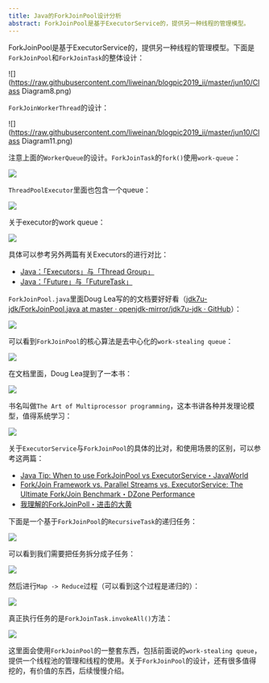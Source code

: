 ```yaml
---
title: Java的ForkJoinPool设计分析
abstract: ForkJoinPool是基于ExecutorService的，提供另一种线程的管理模型。
---
```


 

ForkJoinPool是基于ExecutorService的，提供另一种线程的管理模型。下面是`ForkJoinPool`和`ForkJoinTask`的整体设计：

![](https://raw.githubusercontent.com/liweinan/blogpic2019_ii/master/jun10/Class Diagram8.png)

`ForkJoinWorkerThread`的设计：

![](https://raw.githubusercontent.com/liweinan/blogpic2019_ii/master/jun10/Class Diagram11.png)

注意上面的`WorkerQueue`的设计。`ForkJoinTask`的`fork()`使用`work-queue`：

![](https://raw.githubusercontent.com/liweinan/blogpic2019_ii/master/jun10/38C2D4D7-1E13-4DD4-A305-A55955B55AD9.png)

`ThreadPoolExecutor`里面也包含一个queue：

![](https://raw.githubusercontent.com/liweinan/blogpic2019_ii/master/jun10/9FA56D40-9B40-46FD-960C-89766DEE70D0.png)

关于executor的work queue：

![](https://raw.githubusercontent.com/liweinan/blogpic2019_ii/master/jun10/025443FC-C7D5-461C-8FE7-D2142A124B5C.png)

具体可以参考另外两篇有关Executors的进行对比：

* [Java：「Executors」与「Thread Group」](http://weinan.io/2018/01/24/executors.html)
* [Java：「Future」与「FutureTask」](http://weinan.io/2018/01/25/future.html)

`ForkJoinPool.java`里面Doug Lea写的的文档要好好看（[jdk7u-jdk/ForkJoinPool.java at master · openjdk-mirror/jdk7u-jdk · GitHub](https://github.com/openjdk-mirror/jdk7u-jdk/blob/master/src/share/classes/java/util/concurrent/ForkJoinPool.java#L157)）：

![](https://raw.githubusercontent.com/liweinan/blogpic2019_ii/master/jun10/7991560090602_.pic_hd.jpg)

可以看到`ForkJoinPool`的核心算法是去中心化的`work-stealing queue`：

![](https://raw.githubusercontent.com/liweinan/blogpic2019_ii/master/jun10/2C9FF8BA-20F2-4616-AE04-C335890F92E7.png)

在文档里面，Doug Lea提到了一本书：

![](https://raw.githubusercontent.com/liweinan/blogpic2019_ii/master/jun10/2B8E0539-DC7C-438F-883C-711A6B5195D0.png)

书名叫做`The Art of Multiprocessor programming`，这本书讲各种并发理论模型，值得系统学习：

![](https://raw.githubusercontent.com/liweinan/blogpic2019_ii/master/jun10/8FA25379-C779-4F72-9B58-B7BDFBCD8915.png)

关于`ExecutorService`与`ForkJoinPool`的具体的比对，和使用场景的区别，可以参考这两篇：

* [Java Tip: When to use ForkJoinPool vs ExecutorService・JavaWorld](https://www.javaworld.com/article/2078440/java-tip-when-to-use-forkjoinpool-vs-executorservice.html)
* [Fork/Join Framework vs. Parallel Streams vs. ExecutorService: The Ultimate Fork/Join Benchmark・DZone Performance](https://dzone.com/articles/forkjoin-framework-vs-parallel)
* [我理解的ForkJoinPoll・进击的大黄](https://javahuang.github.io/2016/05/11/java-concurrent-forkjoinpool/)

下面是一个基于`ForkJoinPool`的`RecursiveTask`的递归任务：

![](https://raw.githubusercontent.com/liweinan/blogpic2019_ii/master/jun10/B59E285B-F89C-4825-8D05-F344E2B834B9.png)

可以看到我们需要把任务拆分成子任务：

![](https://raw.githubusercontent.com/liweinan/blogpic2019_ii/master/jun10/38B529F8-CE0C-411D-82D3-BA68A5865F5B.png)

然后进行`Map -> Reduce`过程（可以看到这个过程是递归的）：

![](https://raw.githubusercontent.com/liweinan/blogpic2019_ii/master/jun10/CE6896BC-9D18-4CC0-A2D1-27F11C7B6865.png)

真正执行任务的是`ForkJoinTask.invokeAll()`方法：

![](https://raw.githubusercontent.com/liweinan/blogpic2019_ii/master/jun10/java.util.concurrent.ForkJoinTask.invokeAll(Collection).png)

这里面会使用`ForkJoinPool`的一整套东西，包括前面说的`work-stealing queue`，提供一个线程池的管理和线程的使用。关于`ForkJoinPool`的设计，还有很多值得挖的，有价值的东西，后续慢慢介绍。


